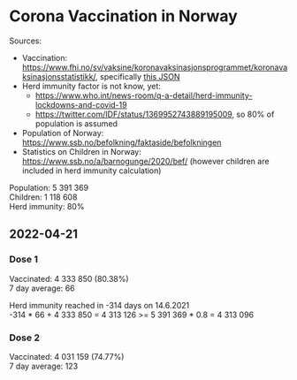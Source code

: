 # Corona Vaccination in Norway

Sources:

- Vaccination: <https://www.fhi.no/sv/vaksine/koronavaksinasjonsprogrammet/koronavaksinasjonsstatistikk/>, specifically [this JSON](https://www.fhi.no/api/chartdata/api/99119)
- Herd immunity factor is not know, yet:
  - <https://www.who.int/news-room/q-a-detail/herd-immunity-lockdowns-and-covid-19>
  - <https://twitter.com/IDF/status/1369952743889195009>, so 80% of population is assumed
- Population of Norway: <https://www.ssb.no/befolkning/faktaside/befolkningen>
- Statistics on Children in Norway: https://www.ssb.no/a/barnogunge/2020/bef/ (however children are included in herd immunity calculation)

Population: 5 391 369  
Children: 1 118 608  
Herd immunity: 80%  

## 2022-04-21

### Dose 1

Vaccinated: 4 333 850 (80.38%)  
7 day average: 66

Herd immunity reached in -314 days on 14.6.2021  
-314 * 66 + 4 333 850 = 4 313 126 >= 5 391 369 * 0.8 = 4 313 096

### Dose 2

Vaccinated: 4 031 159 (74.77%)  
7 day average: 123

